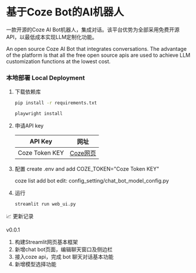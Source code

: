 # 基于Coze Bot的AI机器人
一款开源的Coze AI Bot机器人，集成对话。该平台优势为全部采用免费开源API，以最低成本实现LLM定制化功能。

An open source Coze AI Bot that integrates conversations. The advantage of the platform is that all the free open source apis are used to achieve LLM customization functions at the lowest cost.

### 本地部署 Local Deployment
1. 下载依赖库
    ```bash
    pip install -r requirements.txt

    playwright install 
    ```

2. 申请API key
    
    | API Key         | 网址                                            |
    |----------------|-------------------------------------------------|
    | Coze Token KEY   | [Coze网页](https://www.coze.cn/docs/developer_guides/authentication) |

3. 配置
    create .env and add COZE_TOKEN="Coze Token KEY"
    
    coze list add bot
    edit: config_setting/chat_bot_model_config.py

4. 运行
    ```bash
    streamlit run web_ui.py
    ```

<summary>📈 更新记录</summary>

v0.0.1
1. 构建Streamlit网页基本框架
2. 新增chat bot页面，编辑聊天窗口及侧边栏
4. 接入coze api，完成 bot 聊天对话基本功能
5. 新增模型选择功能

</details>